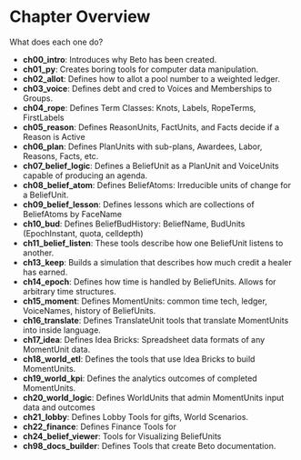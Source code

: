 # Chapter Overview

What does each one do?


- **ch00_intro**: Introduces why Beto has been created.
- **ch01_py**: Creates boring tools for computer data manipulation.
- **ch02_allot**: Defines how to allot a pool number to a weighted ledger.
- **ch03_voice**: Defines debt and cred to Voices and Memberships to Groups.
- **ch04_rope**: Defines Term Classes: Knots, Labels, RopeTerms, FirstLabels
- **ch05_reason**: Defines ReasonUnits, FactUnits, and Facts decide if a Reason is Active
- **ch06_plan**: Defines PlanUnits with sub-plans, Awardees, Labor, Reasons, Facts, etc.
- **ch07_belief_logic**: Defines a BeliefUnit as a PlanUnit and VoiceUnits capable of producing an agenda.
- **ch08_belief_atom**: Defines BeliefAtoms: Irreducible units of change for a BeliefUnit.
- **ch09_belief_lesson**: Defines lessons which are collections of BeliefAtoms by FaceName
- **ch10_bud**: Defines BeliefBudHistory: BeliefName, BudUnits (EpochInstant, quota, celldepth)
- **ch11_belief_listen**: These tools describe how one BeliefUnit listens to another.
- **ch13_keep**: Builds a simulation that describes how much credit a healer has earned.
- **ch14_epoch**: Defines how time is handled by BeliefUnits. Allows for arbitrary time structures.
- **ch15_moment**: Defines MomentUnits: common time tech, ledger, VoiceNames, history of BeliefUnits.
- **ch16_translate**: Defines TranslateUnit tools that translate MomentUnits into inside language.
- **ch17_idea**: Defines Idea Bricks: Spreadsheet data formats of any MomentUnit data.
- **ch18_world_etl**: Defines the tools that use Idea Bricks to build MomentUnits.
- **ch19_world_kpi**: Defines the analytics outcomes of completed MomentUnits.
- **ch20_world_logic**: Defines WorldUnits that admin MomentUnits input data and outcomes
- **ch21_lobby**: Defines Lobby Tools for gifts, World Scenarios.
- **ch22_finance**: Defines Finance Tools for 
- **ch24_belief_viewer**: Tools for Visualizing BeliefUnits
- **ch98_docs_builder**: Defines Tools that create Beto documentation.